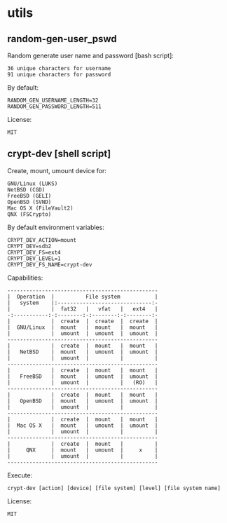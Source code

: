 # utils

random-gen-user_pswd
------------

Random generate user name and password [bash script]:

    36 unique characters for username
    91 unique characters for password

By default:

    RANDOM_GEN_USERNAME_LENGTH=32
    RANDOM_GEN_PASSWORD_LENGTH=511

License:

    MIT


crypt-dev [shell script]
------------

Create, mount, umount device for:

    GNU/Linux (LUKS)
    NetBSD (CGD)
    FreeBSD (GELI)
    OpenBSD (SVND)
    Mac OS X (FileVault2)
    QNX (FSCrypto)

By default environment variables:

    CRYPT_DEV_ACTION=mount
    CRYPT_DEV=sdb2
    CRYPT_DEV_FS=ext4
    CRYPT_DEV_LEVEL=1
    CRYPT_DEV_FS_NAME=crypt-dev

Capabilities:

    ------------------------------------------------
    |  Operation  |          File system           |
    |   system    |:------------------------------:-
    |             |  fat32   |   vfat   |   ext4   |
    -:-----------:-:--------:-:--------:-:--------:-
    |             |  create  |  create  |  create  |
    |  GNU/Linux  |  mount   |  mount   |  mount   |
    |             |  umount  |  umount  |  umount  |
    ------------------------------------------------
    |             |  create  |  mount   |  mount   |
    |   NetBSD    |  mount   |  umount  |  umount  |
    |             |  umount  |          |          |
    ------------------------------------------------
    |             |  create  |  mount   |  mount   |
    |   FreeBSD   |  mount   |  umount  |  umount  |
    |             |  umount  |          |   (RO)   |
    ------------------------------------------------
    |             |  create  |  mount   |  mount   |
    |   OpenBSD   |  mount   |  umount  |  umount  |
    |             |  umount  |          |          |
    ------------------------------------------------
    |             |  create  |  mount   |  mount   |
    |  Mac OS X   |  mount   |  umount  |  umount  |
    |             |  umount  |          |          |
    ------------------------------------------------
    |             |  create  |  mount   |          |
    |     QNX     |  mount   |  umount  |     x    |
    |             |  umount  |          |          |
    ------------------------------------------------

Execute:

    crypt-dev [action] [device] [file system] [level] [file system name]

License:

    MIT

